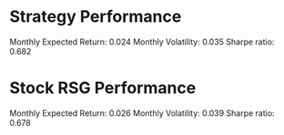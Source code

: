 # Strategy Performance
Monthly Expected Return: 0.024
Monthly Volatility: 0.035
Sharpe ratio: 0.682
# Stock RSG Performance
Monthly Expected Return: 0.026
Monthly Volatility: 0.039
Sharpe ratio: 0.678
